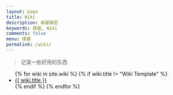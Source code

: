 ```yaml
---
layout: page
title: Wiki
description: 维基解密
keywords: 维基, Wiki
comments: false
menu: 维基
permalink: /wiki/
---
```


> 记录一些好用的东西

<ul class="listing">
{% for wiki in site.wiki %}
{% if wiki.title != "Wiki Template" %}
<li class="listing-item"><a href="{{ site.url }}{{ wiki.url }}">{{ wiki.title }}</a></li>
{% endif %}
{% endfor %}
</ul>
